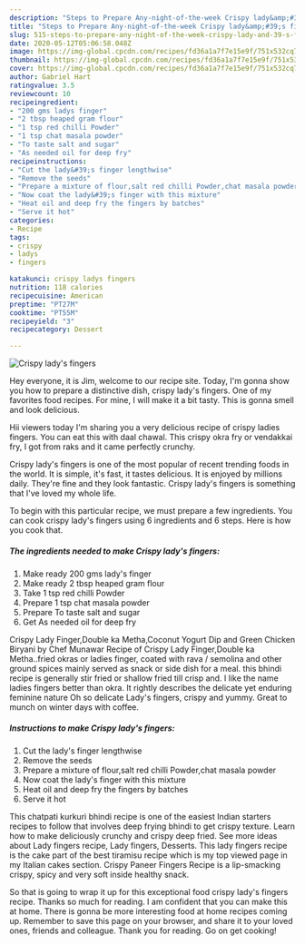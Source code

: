 ```yaml
---
description: "Steps to Prepare Any-night-of-the-week Crispy lady&amp;#39;s fingers"
title: "Steps to Prepare Any-night-of-the-week Crispy lady&amp;#39;s fingers"
slug: 515-steps-to-prepare-any-night-of-the-week-crispy-lady-and-39-s-fingers
date: 2020-05-12T05:06:58.048Z
image: https://img-global.cpcdn.com/recipes/fd36a1a7f7e15e9f/751x532cq70/crispy-ladys-fingers-recipe-main-photo.jpg
thumbnail: https://img-global.cpcdn.com/recipes/fd36a1a7f7e15e9f/751x532cq70/crispy-ladys-fingers-recipe-main-photo.jpg
cover: https://img-global.cpcdn.com/recipes/fd36a1a7f7e15e9f/751x532cq70/crispy-ladys-fingers-recipe-main-photo.jpg
author: Gabriel Hart
ratingvalue: 3.5
reviewcount: 10
recipeingredient:
- "200 gms ladys finger"
- "2 tbsp heaped gram flour"
- "1 tsp red chilli Powder"
- "1 tsp chat masala powder"
- "To taste salt and sugar"
- "As needed oil for deep fry"
recipeinstructions:
- "Cut the lady&#39;s finger lengthwise"
- "Remove the seeds"
- "Prepare a mixture of flour,salt red chilli Powder,chat masala powder"
- "Now coat the lady&#39;s finger with this mixture"
- "Heat oil and deep fry the fingers by batches"
- "Serve it hot"
categories:
- Recipe
tags:
- crispy
- ladys
- fingers

katakunci: crispy ladys fingers 
nutrition: 118 calories
recipecuisine: American
preptime: "PT27M"
cooktime: "PT55M"
recipeyield: "3"
recipecategory: Dessert

---
```



![Crispy lady&#39;s fingers](https://img-global.cpcdn.com/recipes/fd36a1a7f7e15e9f/751x532cq70/crispy-ladys-fingers-recipe-main-photo.jpg)

Hey everyone, it is Jim, welcome to our recipe site. Today, I'm gonna show you how to prepare a distinctive dish, crispy lady&#39;s fingers. One of my favorites food recipes. For mine, I will make it a bit tasty. This is gonna smell and look delicious.

Hii viewers today I&#39;m sharing you a very delicious recipe of crispy ladies fingers. You can eat this with daal chawal. This crispy okra fry or vendakkai fry, I got from raks and it came perfectly crunchy.

Crispy lady&#39;s fingers is one of the most popular of recent trending foods in the world. It is simple, it's fast, it tastes delicious. It is enjoyed by millions daily. They're fine and they look fantastic. Crispy lady&#39;s fingers is something that I've loved my whole life.


To begin with this particular recipe, we must prepare a few ingredients. You can cook crispy lady&#39;s fingers using 6 ingredients and 6 steps. Here is how you cook that.

<!--inarticleads1-->

##### The ingredients needed to make Crispy lady&#39;s fingers:

1. Make ready 200 gms lady&#39;s finger
1. Make ready 2 tbsp heaped gram flour
1. Take 1 tsp red chilli Powder
1. Prepare 1 tsp chat masala powder
1. Prepare To taste salt and sugar
1. Get As needed oil for deep fry


Crispy Lady Finger,Double ka Metha,Coconut Yogurt Dip and Green Chicken Biryani by Chef Munawar Recipe of Crispy Lady Finger,Double ka Metha..fried okras or ladies finger, coated with rava / semolina and other ground spices mainly served as snack or side dish for a meal. this bhindi recipe is generally stir fried or shallow fried till crisp and. I like the name ladies fingers better than okra. It rightly describes the delicate yet enduring feminine nature Oh so delicate Lady&#39;s fingers, crispy and yummy. Great to munch on winter days with coffee. 

<!--inarticleads2-->

##### Instructions to make Crispy lady&#39;s fingers:

1. Cut the lady&#39;s finger lengthwise
1. Remove the seeds
1. Prepare a mixture of flour,salt red chilli Powder,chat masala powder
1. Now coat the lady&#39;s finger with this mixture
1. Heat oil and deep fry the fingers by batches
1. Serve it hot


This chatpati kurkuri bhindi recipe is one of the easiest Indian starters recipes to follow that involves deep frying bhindi to get crispy texture. Learn how to make deliciously crunchy and crispy deep fried. See more ideas about Lady fingers recipe, Lady fingers, Desserts. This lady fingers recipe is the cake part of the best tiramisu recipe which is my top viewed page in my Italian cakes section. Crispy Paneer Fingers Recipe is a lip-smacking crispy, spicy and very soft inside healthy snack. 

So that is going to wrap it up for this exceptional food crispy lady&#39;s fingers recipe. Thanks so much for reading. I am confident that you can make this at home. There is gonna be more interesting food at home recipes coming up. Remember to save this page on your browser, and share it to your loved ones, friends and colleague. Thank you for reading. Go on get cooking!
